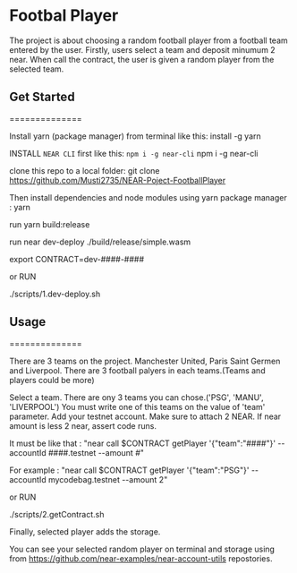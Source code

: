 Footbal Player
==============

The project is about choosing a random football player from a football team entered by the user.
Firstly, users select a team and deposit minumum 2 near. 
When call the contract, the user is given a random player from the selected team.


## Get Started
==============

Install yarn (package manager) from terminal like this:
install -g yarn

INSTALL `NEAR CLI` first like this: `npm i -g near-cli`
npm i -g near-cli

clone this repo to a local folder:
git clone https://github.com/Musti2735/NEAR-Poject-FootballPlayer

Then install dependencies and node modules using yarn package manager :
yarn

run yarn build:release

run near dev-deploy ./build/release/simple.wasm

export CONTRACT=dev-####-####

or RUN

./scripts/1.dev-deploy.sh


## Usage
==============

There are 3 teams on the project. Manchester United, Paris Saint Germen and Liverpool.
There are 3 football palyers in each teams.(Teams and players could be more) 
 
Select a team. There are ony 3 teams you can chose.('PSG', 'MANU', 'LIVERPOOL')
You must write one of this teams on the value of 'team' parameter.
Add your testnet account.
Make sure to attach 2 NEAR. If near amount is less 2 near, assert code runs.

It must be like that : 
"near call $CONTRACT getPlayer '{"team":"####"}' --accountId ####.testnet --amount #"

For example : 
"near call $CONTRACT getPlayer '{"team":"PSG"}' --accountId mycodebag.testnet --amount 2"

or RUN

./scripts/2.getContract.sh

Finally, selected player adds the storage.

You can see your selected random player on terminal and storage using from https://github.com/near-examples/near-account-utils repostories.




